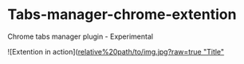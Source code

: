 # Tabs-manager-chrome-extention
Chrome tabs manager plugin - Experimental

![Extention in action]([relative%20path/to/img.jpg?raw=true "Title"](https://github.com/amitpatil321/Tabs-manager-chrome-extention/blob/master/image.png?raw=true)
